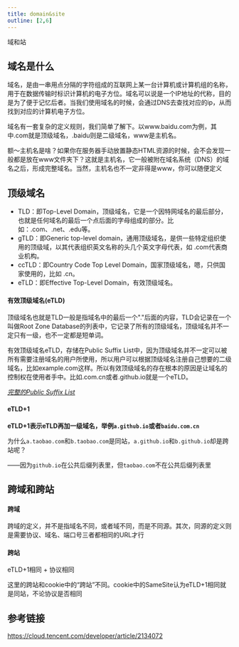 ```yaml
---
title: domain&site
outline: [2,6]
---
```


域和站

## 域名是什么

域名，是由一串用点分隔的字符组成的互联网上某一台计算机或计算机组的名称，用于在数据传输时标识计算机的电子方位。域名可以说是一个IP地址的代称，目的是为了便于记忆后者。当我们使用域名的时候，会通过DNS去查找对应的ip，从而找到对应的计算机电子方位。

域名有一套复杂的定义规则，我们简单了解下。以www.baidu.com为例，其中.com就是顶级域名，.baidu则是二级域名，www是主机名。

额～主机名是啥？如果你在服务器手动放置静态HTML资源的时候，会不会发现一般都是放在www文件夹下？这就是主机名，它一般被附在域名系统（DNS）的域名之后，形成完整域名。当然，主机名也不一定非得是www，你可以随便定义

## 顶级域名

- TLD：即Top-Level Domain，顶级域名，它是一个因特网域名的最后部分，也就是任何域名的最后一个点后面的字母组成的部分。比如：.com、.net、.edu等。
- gTLD：即Generic top-level domain，通用顶级域名，是供一些特定组织使用的顶级域，以其代表组织英文名称的头几个英文字母代表，如 .com代表商业机构。
- ccTLD：即Country Code Top Level Domain，国家顶级域名，嗯，只供国家使用的，比如 .cn。
- eTLD：即Effective Top-Level Domain，有效顶级域名。

#### 有效顶级域名(eTLD)

顶级域名也就是TLD一般是指域名中的最后一个"."后面的内容，TLD会记录在一个叫做Root Zone Database的列表中，它记录了所有的顶级域名，顶级域名并不一定只有一级，也不一定都是短单词。

有效顶级域名eTLD，存储在Public Suffix List中，因为顶级域名并不一定可以被所有需要注册域名的用户所使用，所以用户可以根据顶级域名注册自己想要的二级域名，比如example.com这样。所以有效顶级域名的存在根本的原因是让域名的控制权在使用者手中。比如.com.cn或者.github.io就是一个eTLD。

_[完整的Public Suffix List](https://publicsuffix.org/list/public_suffix_list.dat)_

#### eTLD+1

**eTLD+1表示eTLD再加一级域名，举例`a.github.io`或者`baidu.com.cn`**

为什么`a.taobao.com`和`b.taobao.com`是同站，`a.github.io`和`b.github.io`却是跨站呢？

——因为`github.io`在公共后缀列表里，但`taobao.com`不在公共后缀列表里

## 跨域和跨站

#### 跨域

跨域的定义，并不是指域名不同，或者域不同，而是不同源。其次，同源的定义则是需要协议、域名、端口号三者都相同的URL才行

#### 跨站

eTLD+1相同 + 协议相同

这里的跨站和cookie中的“跨站”不同。cookie中的SameSite认为eTLD+1相同就是同站，不论协议是否相同


## 参考链接
https://cloud.tencent.com/developer/article/2134072
